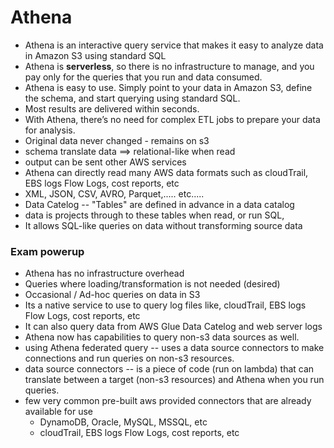 # Athena
- Athena is an interactive query service that makes it easy to analyze data in Amazon S3 using standard SQL
- Athena is **serverless**, so there is no infrastructure to manage, and you pay only for the queries that you run and data consumed.
- Athena is easy to use. Simply point to your data in Amazon S3, define the schema, and start querying using standard SQL. 
- Most results are delivered within seconds. 
- With Athena, there’s no need for complex ETL jobs to prepare your data for analysis.
- Original data never changed - remains on s3
- schema translate data ==> relational-like when read
- output can be sent other AWS services
- Athena can directly read many AWS data formats such as cloudTrail, EBS logs Flow Logs, cost reports, etc
- XML, JSON, CSV, AVRO, Parquet,..... etc.....
- Data Catelog -- "Tables" are defined in advance in a data catalog
- data is projects through to these tables when read, or run SQL,
- It allows SQL-like queries on data without transforming source data

### Exam powerup
- Athena has no infrastructure overhead
- Queries where loading/transformation is not needed (desired)
- Occasional / Ad-hoc queries on data in S3
- Its a native service to use to query log files like, cloudTrail, EBS logs Flow Logs, cost reports, etc
- It can also query data from AWS Glue Data Catelog and web server logs
- Athena now has capabilities to query non-s3 data sources as well.
- using Athena federated query -- uses a data source connectors to make connections and run queries on non-s3 resources.
- data source connectors -- is a piece of code (run on lambda) that can translate between a target (non-s3 resources) and Athena when you run queries.
- few very common pre-built aws provided connectors that are already available for use
  - DynamoDB, Oracle, MySQL, MSSQL, etc
  - cloudTrail, EBS logs Flow Logs, cost reports, etc
